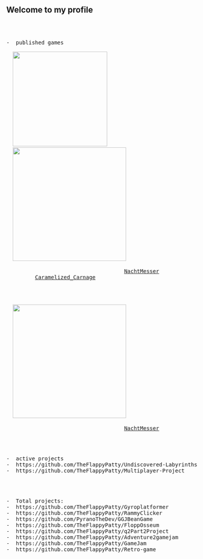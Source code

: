 
## Welcome to my profile 
<!--
**TheFlappyPatty/TheFlappyPatty** is a ✨ _special_ ✨ repository because its `README.md` (this file) appears on your GitHub profile.

Here are some ideas to get you started:

-  I’m currently working on two projects a multiplayer shooter & a twin stick shooter.
-  I’m looking to collaborate on with artists on Both of my active projects.
-  How to reach me: jrverburg@yahoo.com
-  Pronouns: He/him
-->




<pre>
<br>

-  published games
<div> 
  <img src="https://github.com/user-attachments/assets/d0e47881-d58f-4feb-9f39-042c360e1fa0" width="250"/>   
  <img src="https://github.com/user-attachments/assets/18f1115c-7d57-4447-a231-9711be2a4ffe" width="300"/>

                                     <a href="https://aieseattle.itch.io/squid">NachtMesser</a>
  <span>       <a href="https://aieseattle.itch.io/western-robots-associated">Caramelized_Carnage</a></span>
</div>
  
  
  
  <img src="https://github.com/user-attachments/assets/18f1115c-7d57-4447-a231-9711be2a4ffe" width="300"/>

                                     <a href="https://aieseattle.itch.io/squid">NachtMesser</a>
  
<br>

-  active projects
-  https://github.com/TheFlappyPatty/Undiscovered-Labyrinths
-  https://github.com/TheFlappyPatty/Multiplayer-Project
  
<br>

-  Total projects:
-  https://github.com/TheFlappyPatty/Gyroplatformer
-  https://github.com/TheFlappyPatty/RammyClicker
-  https://github.com/PyranoTheDev/GGJBeanGame
-  https://github.com/TheFlappyPatty/FloppOsseum
-  https://github.com/TheFlappyPatty/q2Part2Project
-  https://github.com/TheFlappyPatty/Adventure2gamejam
-  https://github.com/TheFlappyPatty/GameJam
-  https://github.com/TheFlappyPatty/Retro-game

</pre>




